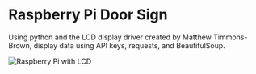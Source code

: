 # Raspberry Pi Door Sign
Using python and the LCD display driver created by Matthew Timmons-Brown, display data using API keys, requests, and BeautifulSoup.

![Raspberry Pi with LCD](https://dominick.gq/GitHub/Images/rpdsWD.jpg)
